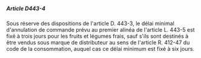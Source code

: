 ##### Article D443-4

Sous réserve des dispositions de l'article D. 443-3, le délai minimal d'annulation de commande prévu au premier alinéa de l'article L. 443-5 est fixé à trois jours pour les fruits et légumes frais, sauf s'ils sont destinés à être vendus sous marque de distributeur au sens de l'article R. 412-47 du code de la consommation, auquel cas ce délai minimum est fixé à six jours.

